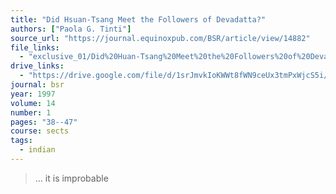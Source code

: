 ```yaml
---
title: "Did Hsuan-Tsang Meet the Followers of Devadatta?"
authors: ["Paola G. Tinti"]
source_url: "https://journal.equinoxpub.com/BSR/article/view/14882"
file_links:
  - "exclusive_01/Did%20Huan-Tsang%20Meet%20the%20Followers%20of%20Devadatta%20-%20Paula%20G%20Tinti.pdf"
drive_links:
  - "https://drive.google.com/file/d/1srJmvkIoKWWt8fWN9ceUx3tmPxWjcS5i/view?usp=drivesdk"
journal: bsr
year: 1997
volume: 14
number: 1
pages: "38--47"
course: sects
tags:
  - indian
---
```


> … it is improbable
